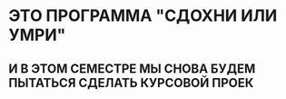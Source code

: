 # ЭТО ПРОГРАММА "СДОХНИ ИЛИ УМРИ"
## И В ЭТОМ СЕМЕСТРЕ МЫ СНОВА БУДЕМ ПЫТАТЬСЯ СДЕЛАТЬ КУРСОВОЙ ПРОЕК
